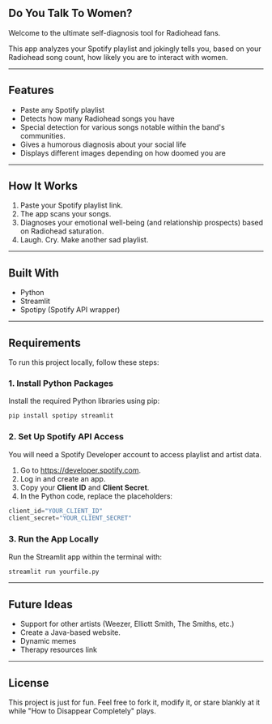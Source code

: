 ## Do You Talk To Women? 

Welcome to the ultimate self-diagnosis tool for Radiohead fans.

This app analyzes your Spotify playlist and jokingly tells you, based on your Radiohead song count, how likely you are to interact with women.


---

## Features

- Paste any Spotify playlist
- Detects how many Radiohead songs you have
- Special detection for various songs notable within the band's communities.
- Gives a humorous diagnosis about your social life
- Displays different images depending on how doomed you are

---

## How It Works

1. Paste your Spotify playlist link.
2. The app scans your songs.
3. Diagnoses your emotional well-being (and relationship prospects) based on Radiohead saturation.
4. Laugh. Cry. Make another sad playlist.

---

## Built With

- Python
- Streamlit
- Spotipy (Spotify API wrapper)

---
## Requirements

To run this project locally, follow these steps:

### 1. Install Python Packages

Install the required Python libraries using pip:

```bash
pip install spotipy streamlit
```

### 2. Set Up Spotify API Access

You will need a Spotify Developer account to access playlist and artist data.

1. Go to https://developer.spotify.com.
2. Log in and create an app.
3. Copy your **Client ID** and **Client Secret**.
4. In the Python code, replace the placeholders:

```python
client_id="YOUR_CLIENT_ID"
client_secret="YOUR_CLIENT_SECRET"
```

### 3. Run the App Locally

Run the Streamlit app within the terminal with:

```bash
streamlit run yourfile.py
```

---

## Future Ideas

- Support for other artists (Weezer, Elliott Smith, The Smiths, etc.)
- Create a Java-based website.
- Dynamic memes
- Therapy resources link 

---

## License

This project is just for fun. Feel free to fork it, modify it, or stare blankly at it while "How to Disappear Completely" plays.
